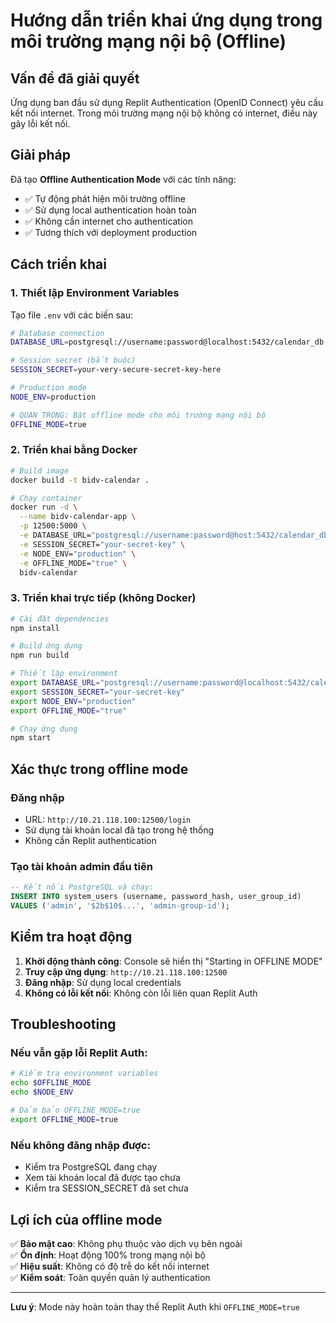 # Hướng dẫn triển khai ứng dụng trong môi trường mạng nội bộ (Offline)

## Vấn đề đã giải quyết

Ứng dụng ban đầu sử dụng Replit Authentication (OpenID Connect) yêu cầu kết nối internet. Trong môi trường mạng nội bộ không có internet, điều này gây lỗi kết nối.

## Giải pháp

Đã tạo **Offline Authentication Mode** với các tính năng:
- ✅ Tự động phát hiện môi trường offline
- ✅ Sử dụng local authentication hoàn toàn
- ✅ Không cần internet cho authentication
- ✅ Tương thích với deployment production

## Cách triển khai

### 1. Thiết lập Environment Variables

Tạo file `.env` với các biến sau:

```bash
# Database connection
DATABASE_URL=postgresql://username:password@localhost:5432/calendar_db

# Session secret (bắt buộc)
SESSION_SECRET=your-very-secure-secret-key-here

# Production mode
NODE_ENV=production

# QUAN TRỌNG: Bật offline mode cho môi trường mạng nội bộ
OFFLINE_MODE=true
```

### 2. Triển khai bằng Docker

```bash
# Build image
docker build -t bidv-calendar .

# Chạy container
docker run -d \
  --name bidv-calendar-app \
  -p 12500:5000 \
  -e DATABASE_URL="postgresql://username:password@host:5432/calendar_db" \
  -e SESSION_SECRET="your-secret-key" \
  -e NODE_ENV="production" \
  -e OFFLINE_MODE="true" \
  bidv-calendar
```

### 3. Triển khai trực tiếp (không Docker)

```bash
# Cài đặt dependencies
npm install

# Build ứng dụng
npm run build

# Thiết lập environment
export DATABASE_URL="postgresql://username:password@localhost:5432/calendar_db"
export SESSION_SECRET="your-secret-key"
export NODE_ENV="production" 
export OFFLINE_MODE="true"

# Chạy ứng dụng
npm start
```

## Xác thực trong offline mode

### Đăng nhập
- URL: `http://10.21.118.100:12500/login`
- Sử dụng tài khoản local đã tạo trong hệ thống
- Không cần Replit authentication

### Tạo tài khoản admin đầu tiên
```sql
-- Kết nối PostgreSQL và chạy:
INSERT INTO system_users (username, password_hash, user_group_id)
VALUES ('admin', '$2b$10$...', 'admin-group-id');
```

## Kiểm tra hoạt động

1. **Khởi động thành công**: Console sẽ hiển thị "Starting in OFFLINE MODE"
2. **Truy cập ứng dụng**: `http://10.21.118.100:12500`
3. **Đăng nhập**: Sử dụng local credentials
4. **Không có lỗi kết nối**: Không còn lỗi liên quan Replit Auth

## Troubleshooting

### Nếu vẫn gặp lỗi Replit Auth:
```bash
# Kiểm tra environment variables
echo $OFFLINE_MODE
echo $NODE_ENV

# Đảm bảo OFFLINE_MODE=true
export OFFLINE_MODE=true
```

### Nếu không đăng nhập được:
- Kiểm tra PostgreSQL đang chạy
- Xem tài khoản local đã được tạo chưa
- Kiểm tra SESSION_SECRET đã set chưa

## Lợi ích của offline mode

✅ **Bảo mật cao**: Không phụ thuộc vào dịch vụ bên ngoài  
✅ **Ổn định**: Hoạt động 100% trong mạng nội bộ  
✅ **Hiệu suất**: Không có độ trễ do kết nối internet  
✅ **Kiểm soát**: Toàn quyền quản lý authentication  

---

**Lưu ý**: Mode này hoàn toàn thay thế Replit Auth khi `OFFLINE_MODE=true`
